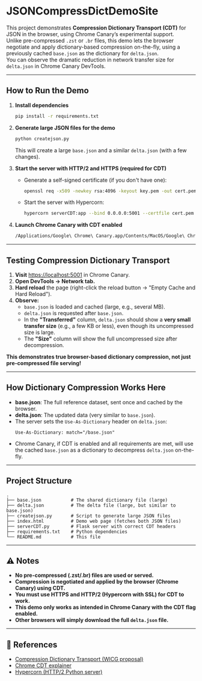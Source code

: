 # JSONCompressDictDemoSite

This project demonstrates **Compression Dictionary Transport (CDT)** for JSON in the browser, using Chrome Canary’s experimental support.  
Unlike pre-compressed `.zst` or `.br` files, this demo lets the browser negotiate and apply dictionary-based compression on-the-fly, using a previously cached `base.json` as the dictionary for `delta.json`.  
You can observe the dramatic reduction in network transfer size for `delta.json` in Chrome Canary DevTools.

---

## How to Run the Demo

1. **Install dependencies**
    ```sh
    pip install -r requirements.txt
    ```

2. **Generate large JSON files for the demo**
    ```sh
    python createjson.py
    ```
    This will create a large `base.json` and a similar `delta.json` (with a few changes).

3. **Start the server with HTTP/2 and HTTPS (required for CDT)**
    - Generate a self-signed certificate (if you don't have one):
      ```sh
      openssl req -x509 -newkey rsa:4096 -keyout key.pem -out cert.pem -days 365 -nodes -subj "/CN=localhost"
      ```
    - Start the server with Hypercorn:
      ```sh
      hypercorn serverCDT:app --bind 0.0.0.0:5001 --certfile cert.pem --keyfile key.pem
      ```

4. **Launch Chrome Canary with CDT enabled**
    ```sh
    /Applications/Google\ Chrome\ Canary.app/Contents/MacOS/Google\ Chrome\ Canary --enable-features=CompressionDictionaryTransport
    ```

---

##  Testing Compression Dictionary Transport

1. **Visit** [https://localhost:5001](https://localhost:5001) in Chrome Canary.
2. **Open DevTools → Network tab.**
3. **Hard reload** the page (right-click the reload button → "Empty Cache and Hard Reload").
4. **Observe:**
    - `base.json` is loaded and cached (large, e.g., several MB).
    - `delta.json` is requested after `base.json`.
    - In the **"Transferred"** column, `delta.json` should show a **very small transfer size** (e.g., a few KB or less), even though its uncompressed size is large.
    - The **"Size"** column will show the full uncompressed size after decompression.

**This demonstrates true browser-based dictionary compression, not just pre-compressed file serving!**

---

##  How Dictionary Compression Works Here

- **base.json**: The full reference dataset, sent once and cached by the browser.
- **delta.json**: The updated data (very similar to `base.json`).
- The server sets the `Use-As-Dictionary` header on `delta.json`:
  ```
  Use-As-Dictionary: match="/base.json"
  ```
- Chrome Canary, if CDT is enabled and all requirements are met, will use the cached `base.json` as a dictionary to decompress `delta.json` on-the-fly.

---

##  Project Structure

```
.
├── base.json           # The shared dictionary file (large)
├── delta.json          # The delta file (large, but similar to base.json)
├── createjson.py       # Script to generate large JSON files
├── index.html          # Demo web page (fetches both JSON files)
├── serverCDT.py        # Flask server with correct CDT headers
├── requirements.txt    # Python dependencies
└── README.md           # This file
```

---

## ⚠ Notes

- **No pre-compressed (.zst/.br) files are used or served.**
- **Compression is negotiated and applied by the browser (Chrome Canary) using CDT.**
- **You must use HTTPS and HTTP/2 (Hypercorn with SSL) for CDT to work.**
- **This demo only works as intended in Chrome Canary with the CDT flag enabled.**
- **Other browsers will simply download the full `delta.json` file.**

---

## 📝 References

- [Compression Dictionary Transport (WICG proposal)](https://github.com/WICG/compression-dictionary-transport)
- [Chrome CDT explainer](https://github.com/WICG/compression-dictionary-transport/blob/main/explainer.md)
- [Hypercorn (HTTP/2 Python server)](https://pgjones.gitlab.io/hypercorn/)

